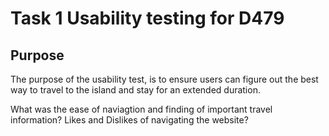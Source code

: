 # Task 1 Usability testing for D479

## Purpose
The purpose of the usability test, is to ensure users can figure out the best way to travel to the island and stay for an extended duration. 

What was the ease of naviagtion and finding of important travel information?
Likes and Dislikes of navigating the website?

